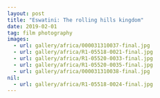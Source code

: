```yaml
---
layout: post
title: "Eswatini: The rolling hills kingdom"
date: 2019-02-01
tag: film photography
images:
  - url: gallery/africa/000031310037-final.jpg
  - url: gallery/africa/R1-05518-0021-final.jpg
  - url: gallery/africa/R1-05520-0033-final.jpg
  - url: gallery/africa/R1-05520-0035-final.jpg
  - url: gallery/africa/000031310038-final.jpg
nil:
  - url: gallery/africa/R1-05518-0024-final.jpg
---
```

